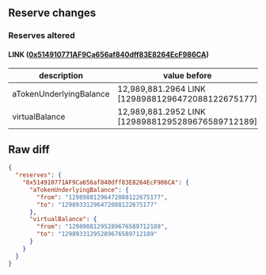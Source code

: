 ## Reserve changes

### Reserves altered

#### LINK ([0x514910771AF9Ca656af840dff83E8264EcF986CA](https://etherscan.io/address/0x514910771AF9Ca656af840dff83E8264EcF986CA))

| description | value before | value after |
| --- | --- | --- |
| aTokenUnderlyingBalance | 12,989,881.2964 LINK [12989881296472088122675177] | 12,989,331.2964 LINK [12989331296472088122675177] |
| virtualBalance | 12,989,881.2952 LINK [12989881295289676589712189] | 12,989,331.2952 LINK [12989331295289676589712189] |


## Raw diff

```json
{
  "reserves": {
    "0x514910771AF9Ca656af840dff83E8264EcF986CA": {
      "aTokenUnderlyingBalance": {
        "from": "12989881296472088122675177",
        "to": "12989331296472088122675177"
      },
      "virtualBalance": {
        "from": "12989881295289676589712189",
        "to": "12989331295289676589712189"
      }
    }
  }
}
```